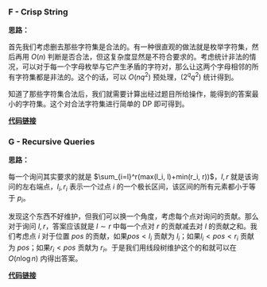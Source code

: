### F - Crisp String
**思路：**

首先我们考虑删去那些字符集是合法的。有一种很直观的做法就是枚举字符集，然后再用 $O(n)$ 判断是否合法，但这复杂度显然是不符合要求的。考虑统计非法的情况，可以对于每一个字母枚举与它产生矛盾的字符对，那么让这两个字母相邻的所有字符集都是非法的。这个的话，可以 $O(nq^2)$ 预处理，$(2^qq^2)$ 统计得到。

知道了那些字符集合法后，我们就需要计算出经过题目所给操作，能得到的答案最小的字符集。这个对合法字符集进行简单的 DP 即可得到。

**[代码链接](https://github.com/CrazyDaveHDY/OI-Code/blob/master/Contest/Educational%20Codeforces%20Round%2060/F.cpp "代码链接")**

### G -  Recursive Queries
**思路：**

每一个询问其实要求的就是 $\sum_{i=l}^r(max(l_i, l)+min(r_i, r))$，$l,r$ 就是该询问的左右端点，$l_i,r_i$ 表示一个过点 $i$ 的一个极长区间，该区间的所有元素都小于等于 $p_i$。

发现这个东西不好维护，但我们可以换一个角度，考虑每个点对询问的贡献。那么对于询问 $l,r$，答案应该就是 $l \sim r$ 中每一个点对 $r$ 的贡献减去对 $l$ 的贡献之和。我们考虑点 $i$ 对于位置 $pos$ 的贡献，如果$pos < l_i$ 贡献为 $l_i$；如果$l_i < pos < r_i$ 贡献为 $pos$；如果$r_i < pos$ 贡献为 $r_i$。于是我们用线段树维护这个的和就可以在 $O(n \log n)$ 内得出答案。

**[代码链接](https://github.com/CrazyDaveHDY/OI-Code/blob/master/Contest/Educational%20Codeforces%20Round%2060/G.cpp "代码链接")**
